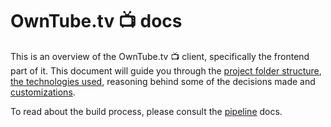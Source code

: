 # OwnTube.tv 📺 docs

This is an overview of the OwnTube.tv 📺 client, specifically the frontend part of it. This document will guide you through
the [project folder structure](structure.md), [the technologies used](tech.md), reasoning behind some of the decisions made and [customizations](customizations.md).

To read about the build process, please consult the [pipeline](pipeline.md) docs.
